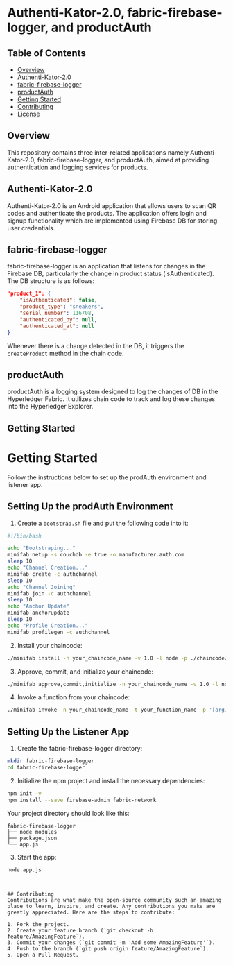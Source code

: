 # Authenti-Kator-2.0, fabric-firebase-logger, and productAuth 

## Table of Contents

- [Overview](#overview)
- [Authenti-Kator-2.0](#authenti-kator-20)
- [fabric-firebase-logger](#fabric-firebase-logger)
- [productAuth](#productauth)
- [Getting Started](#getting-started)
- [Contributing](#contributing)
- [License](#license)

## Overview
This repository contains three inter-related applications namely Authenti-Kator-2.0, fabric-firebase-logger, and productAuth, aimed at providing authentication and logging services for products. 

## Authenti-Kator-2.0
Authenti-Kator-2.0 is an Android application that allows users to scan QR codes and authenticate the products. The application offers login and signup functionality which are implemented using Firebase DB for storing user credentials.

## fabric-firebase-logger
fabric-firebase-logger is an application that listens for changes in the Firebase DB, particularly the change in product status (isAuthenticated). The DB structure is as follows:

```json
"product_1": {
    "isAuthenticated": false,
    "product_type": "sneakers",
    "serial_number": 116708,
    "authenticated_by": null,
    "authenticated_at": null
}
```

Whenever there is a change detected in the DB, it triggers the `createProduct` method in the chain code.

## productAuth
productAuth is a logging system designed to log the changes of DB in the Hyperledger Fabric. It utilizes chain code to track and log these changes into the Hyperledger Explorer.

## Getting Started

# Getting Started

Follow the instructions below to set up the prodAuth environment and listener app.

## Setting Up the prodAuth Environment

1. Create a `bootstrap.sh` file and put the following code into it:

```bash
#!/bin/bash

echo "Bootstraping..."
minifab netup -s couchdb -e true -o manufacturer.auth.com
sleep 10
echo "Channel Creation..."
minifab create -c authchannel
sleep 10
echo "Channel Joining"
minifab join -c authchannel
sleep 10
echo "Anchor Update"
minifab anchorupdate
sleep 10
echo "Profile Creation..."
minifab profilegen -c authchannel
```

2. Install your chaincode:

```bash
./minifab install -n your_chaincode_name -v 1.0 -l node -p ./chaincode/your_chaincode_name
```

3. Approve, commit, and initialize your chaincode:

```bash
./minifab approve,commit,initialize -n your_chaincode_name -v 1.0 -l node -p ./chaincode/your_chaincode_name
```

4. Invoke a function from your chaincode:

```bash
./minifab invoke -n your_chaincode_name -t your_function_name -p '[arg1,arg2,arg3]'
```

## Setting Up the Listener App

1. Create the fabric-firebase-logger directory:

```bash
mkdir fabric-firebase-logger
cd fabric-firebase-logger
```

2. Initialize the npm project and install the necessary dependencies:

```bash
npm init -y
npm install --save firebase-admin fabric-network
```

Your project directory should look like this:

```plaintext
fabric-firebase-logger
├── node_modules
├── package.json
└── app.js
```

3. Start the app:

```bash
node app.js
```
```


## Contributing
Contributions are what make the open-source community such an amazing place to learn, inspire, and create. Any contributions you make are greatly appreciated. Here are the steps to contribute:

1. Fork the project.
2. Create your feature branch (`git checkout -b feature/AmazingFeature`).
3. Commit your changes (`git commit -m 'Add some AmazingFeature'`).
4. Push to the branch (`git push origin feature/AmazingFeature`).
5. Open a Pull Request.
